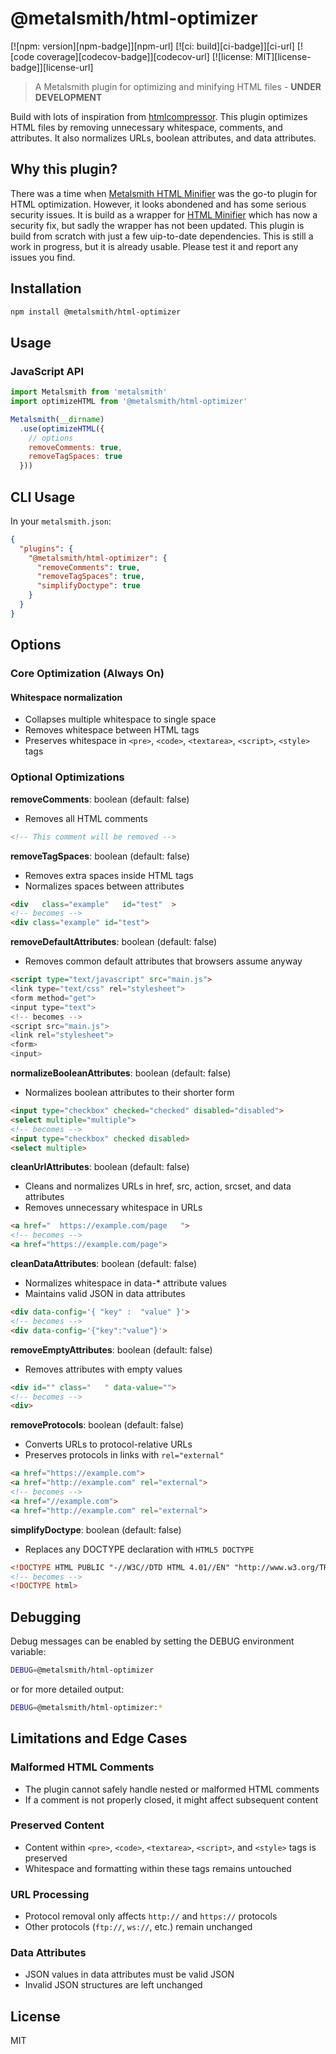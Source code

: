 # @metalsmith/html-optimizer

[![npm: version][npm-badge]][npm-url]
[![ci: build][ci-badge]][ci-url]
[![code coverage][codecov-badge]][codecov-url]
[![license: MIT][license-badge]][license-url]

> A Metalsmith plugin for optimizing and minifying HTML files - **UNDER DEVELOPMENT**

Build with lots of inspiration from [htmlcompressor](https://code.google.com/archive/p/htmlcompressor/). This plugin optimizes HTML files by removing unnecessary whitespace, comments, and attributes. It also normalizes URLs, boolean attributes, and data attributes.

## Why this plugin?
There was a time when [Metalsmith HTML Minifier](https://github.com/whymarrh/metalsmith-html-minifier) was the go-to plugin for HTML optimization. However, it looks abondened and has some serious security issues. It is build as a wrapper for [HTML Minifier](https://github.com/kangax/html-minifier) which has now a security fix, but sadly the wrapper has not been updated. This plugin is build from scratch with just a few uip-to-date dependencies. This is still a work in progress, but it is already usable. Please test it and report any issues you find.

## Installation

```bash
npm install @metalsmith/html-optimizer
```
## Usage
### JavaScript API

```javascript
import Metalsmith from 'metalsmith'
import optimizeHTML from '@metalsmith/html-optimizer'

Metalsmith(__dirname)
  .use(optimizeHTML({
    // options
    removeComments: true,
    removeTagSpaces: true
  }))
```

## CLI Usage

In your `metalsmith.json`:

```json
{
  "plugins": {
    "@metalsmith/html-optimizer": {
      "removeComments": true,
      "removeTagSpaces": true,
      "simplifyDoctype": true
    }
  }
}
```

## Options

### Core Optimization (Always On)
#### Whitespace normalization
- Collapses multiple whitespace to single space
- Removes whitespace between HTML tags
- Preserves whitespace in `<pre>`, `<code>`, `<textarea>`, `<script>`, `<style>` tags

### Optional Optimizations
**removeComments**: boolean (default: false)

- Removes all HTML comments
```html
<!-- This comment will be removed -->
```

**removeTagSpaces**: boolean (default: false)
- Removes extra spaces inside HTML tags
- Normalizes spaces between attributes
```html
<div   class="example"   id="test"  >
<!-- becomes -->
<div class="example" id="test">
```

**removeDefaultAttributes**: boolean (default: false)
- Removes common default attributes that browsers assume anyway
```html
<script type="text/javascript" src="main.js">
<link type="text/css" rel="stylesheet">
<form method="get">
<input type="text">
<!-- becomes -->
<script src="main.js">
<link rel="stylesheet">
<form>
<input>
```

**normalizeBooleanAttributes**: boolean (default: false)
- Normalizes boolean attributes to their shorter form
```html
<input type="checkbox" checked="checked" disabled="disabled">
<select multiple="multiple">
<!-- becomes -->
<input type="checkbox" checked disabled>
<select multiple>
```

**cleanUrlAttributes**: boolean (default: false)
- Cleans and normalizes URLs in href, src, action, srcset, and data attributes
- Removes unnecessary whitespace in URLs
```html
<a href="  https://example.com/page   ">
<!-- becomes -->
<a href="https://example.com/page">
```

**cleanDataAttributes**: boolean (default: false)
- Normalizes whitespace in data-* attribute values
- Maintains valid JSON in data attributes
```html
<div data-config='{ "key" :  "value" }'>
<!-- becomes -->
<div data-config='{"key":"value"}'>
```

**removeEmptyAttributes**: boolean (default: false)
- Removes attributes with empty values
```html
<div id="" class="   " data-value="">
<!-- becomes -->
<div>
```

**removeProtocols**: boolean (default: false)
- Converts URLs to protocol-relative URLs
- Preserves protocols in links with `rel="external"`
```html
<a href="https://example.com">
<a href="http://example.com" rel="external">
<!-- becomes -->
<a href="//example.com">
<a href="http://example.com" rel="external">
```

**simplifyDoctype**: boolean (default: false)
- Replaces any DOCTYPE declaration with `HTML5 DOCTYPE`
```html
<!DOCTYPE HTML PUBLIC "-//W3C//DTD HTML 4.01//EN" "http://www.w3.org/TR/html4/strict.dtd">
<!-- becomes -->
<!DOCTYPE html>
```

## Debugging
Debug messages can be enabled by setting the DEBUG environment variable:
```bash
DEBUG=@metalsmith/html-optimizer
```

or for more detailed output:
```bash
DEBUG=@metalsmith/html-optimizer:*
```

## Limitations and Edge Cases
### Malformed HTML Comments
- The plugin cannot safely handle nested or malformed HTML comments
- If a comment is not properly closed, it might affect subsequent content

### Preserved Content
- Content within `<pre>`, `<code>`, `<textarea>`, `<script>`, and `<style>` tags is preserved
- Whitespace and formatting within these tags remains untouched

### URL Processing
- Protocol removal only affects `http://` and `https://` protocols
- Other protocols (`ftp://`, `ws://`, etc.) remain unchanged

### Data Attributes
- JSON values in data attributes must be valid JSON
- Invalid JSON structures are left unchanged

## License
MIT
